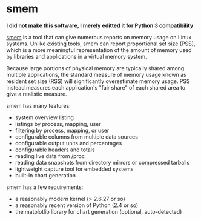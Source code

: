 # smem

**I did not make this software, I merely editted it for Python 3 compatibility**

[smem](http://www.selenic.com/smem/) is a tool that can give numerous reports on memory usage on Linux systems. Unlike existing tools, smem can report proportional set size (PSS), which is a more meaningful representation of the amount of memory used by libraries and applications in a virtual memory system.  
  
Because large portions of physical memory are typically shared among multiple applications, the standard measure of memory usage known as resident set size (RSS) will significantly overestimate memory usage. PSS instead measures each application's "fair share" of each shared area to give a realistic measure.  
  
smem has many features:  
  
 * system overview listing
 * listings by process, mapping, user
 * filtering by process, mapping, or user
 * configurable columns from multiple data sources
 * configurable output units and percentages
 * configurable headers and totals
 * reading live data from /proc
 * reading data snapshots from directory mirrors or compressed tarballs
 * lightweight capture tool for embedded systems
 * built-in chart generation

smem has a few requirements:  
  
 * a reasonably modern kernel (> 2.6.27 or so)
 * a reasonably recent version of Python (2.4 or so)
 * the matplotlib library for chart generation (optional, auto-detected)
